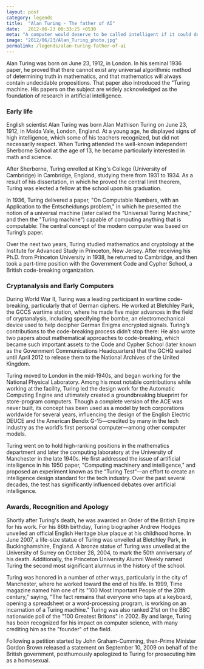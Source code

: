 ```yaml
---
layout: post
category: legends
title:  "Alan Turing - The father of AI"
date:   2012-06-23 00:33:25 +0530
meta: "A computer would deserve to be called intelligent if it could deceive a human into believing that it was human. – Alan Turing"
image: "2012/06/23/Alan_Turing_photo.jpg"
permalink: /legends/alan-turing-father-of-ai
---
```

Alan Turing was born on June 23, 1912, in London. In his seminal 1936 paper, he proved that there cannot exist any universal algorithmic method of determining truth in mathematics, and that mathematics will always contain undecidable propositions. That paper also introduced the "Turing machine. His papers on the subject are widely acknowledged as the foundation of research in artificial intelligence.

### Early life
English scientist Alan Turing was born Alan Mathison Turing on June 23, 1912, in Maida Vale, London, England. At a young age, he displayed signs of high intelligence, which some of his teachers recognized, but did not necessarily respect. When Turing attended the well-known independent Sherborne School at the age of 13, he became particularly interested in math and science.

After Sherborne, Turing enrolled at King's College (University of Cambridge) in Cambridge, England, studying there from 1931 to 1934. As a result of his dissertation, in which he proved the central limit theorem, Turing was elected a fellow at the school upon his graduation.

In 1936, Turing delivered a paper, "On Computable Numbers, with an Application to the Entscheidungs problem," in which he presented the notion of a universal machine (later called the “Universal Turing Machine," and then the "Turing machine") capable of computing anything that is computable: The central concept of the modern computer was based on Turing’s paper.

Over the next two years, Turing studied mathematics and cryptology at the Institute for Advanced Study in Princeton, New Jersey. After receiving his Ph.D. from Princeton University in 1938, he returned to Cambridge, and then took a part-time position with the Government Code and Cypher School, a British code-breaking organization.

### Cryptanalysis and Early Computers
During World War II, Turing was a leading participant in wartime code-breaking, particularly that of German ciphers. He worked at Bletchley Park, the GCCS wartime station, where he made five major advances in the field of cryptanalysis, including specifying the bombe, an electromechanical device used to help decipher German Enigma encrypted signals. Turing’s contributions to the code-breaking process didn’t stop there: He also wrote two papers about mathematical approaches to code-breaking, which became such important assets to the Code and Cypher School (later known as the Government Communications Headquarters) that the GCHQ waited until April 2012 to release them to the National Archives of the United Kingdom.

Turing moved to London in the mid-1940s, and began working for the National Physical Laboratory. Among his most notable contributions while working at the facility, Turing led the design work for the Automatic Computing Engine and ultimately created a groundbreaking blueprint for store-program computers. Though a complete version of the ACE was never built, its concept has been used as a model by tech corporations worldwide for several years, influencing the design of the English Electric DEUCE and the American Bendix G-15—credited by many in the tech industry as the world’s first personal computer—among other computer models.

Turing went on to hold high-ranking positions in the mathematics department and later the computing laboratory at the University of Manchester in the late 1940s. He first addressed the issue of artificial intelligence in his 1950 paper, "Computing machinery and intelligence," and proposed an experiment known as the “Turing Test”—an effort to create an intelligence design standard for the tech industry. Over the past several decades, the test has significantly influenced debates over artificial intelligence.

### Awards, Recognition and Apology
Shortly after Turing's death, he was awarded an Order of the British Empire for his work. For his 86th birthday, Turing biographer Andrew Hodges unveiled an official English Heritage blue plaque at his childhood home. In June 2007, a life-size statue of Turing was unveiled at Bletchley Park, in Buckinghamshire, England. A bronze statue of Turing was unveiled at the University of Surrey on October 28, 2004, to mark the 50th anniversary of his death. Additionally, the Princeton University Alumni Weekly named Turing the second most significant alumnus in the history of the school.

Turing was honored in a number of other ways, particularly in the city of Manchester, where he worked toward the end of his life. In 1999, Time magazine named him one of its "100 Most Important People of the 20th century," saying, "The fact remains that everyone who taps at a keyboard, opening a spreadsheet or a word-processing program, is working on an incarnation of a Turing machine." Turing was also ranked 21st on the BBC nationwide poll of the "100 Greatest Britons" in 2002. By and large, Turing has been recognized for his impact on computer science, with many crediting him as the "founder" of the field.

Following a petition started by John Graham-Cumming, then-Prime Minister Gordon Brown released a statement on September 10, 2009 on behalf of the British government, posthumously apologized to Turing for prosecuting him as a homosexual.